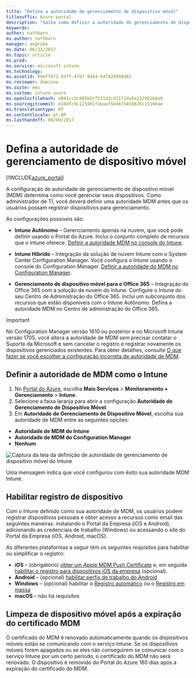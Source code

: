 ```yaml
---
title: "Defina a autoridade de gerenciamento de dispositivo móvel"
titlesuffix: Azure portal
description: "Saiba como definir a autoridade de gerenciamento de dispositivo móvel no Intune. \""
keywords: 
author: nathbarn
ms.author: nathbarn
manager: angrobe
ms.date: 08/23/2017
ms.topic: article
ms.prod: 
ms.service: microsoft-intune
ms.technology: 
ms.assetid: 8deff871-5dff-4767-9484-647428998d82
ms.reviewer: damionw
ms.suite: ems
ms.custom: intune-azure
ms.openlocfilehash: e042ccbc085b2cf511d3cd21f2da5e23299264a9
ms.sourcegitcommit: e10dfc9c123401fabaaf5b487d459826c1510eae
ms.translationtype: HT
ms.contentlocale: pt-BR
ms.lasthandoff: 09/09/2017
---
```

# <a name="set-the-mobile-device-management-authority"></a>Defina a autoridade de gerenciamento de dispositivo móvel

[!INCLUDE[azure_portal](./includes/azure_portal.md)]

A configuração de autoridade de gerenciamento de dispositivo móvel (MDM) determina como você gerenciar seus dispositivos. Como administrador de TI, você deverá definir uma autoridade MDM antes que os usuários possam registrar dispositivos para gerenciamento.

As configurações possíveis são:

- **Intune Autônomo** – Gerenciamento apenas na nuvem, que você pode definir usando o Portal do Azure. Inclui o conjunto completo de recursos que o Intune oferece. [Definir a autoridade MDM no console do Intune](#set-mdm-authority-to-intune).

- **Intune Híbrido** – Integração da solução de nuvem Intune com o System Center Configuration Manager. Você configura o Intune usando o console do Configuration Manager. [Definir a autoridade do MDM no Configuration Manager](https://docs.microsoft.com/sccm/mdm/deploy-use/configure-intune-subscription).

- **Gerenciamento de dispositivo móvel para o Office 365** – Integração do Office 365 com a solução de nuvem do Intune. Configure o Intune do seu Centro de Administração do Office 365. Inclui um subconjunto dos recursos que estão disponíveis com o Intune Autônomo. Defina a autoridade MDM no Centro de administração do Office 365.

>[!IMPORTANT]    
No Configuration Manager versão 1610 ou posterior e no Microsoft Intune versão 1705, você altera a autoridade de MDM sem precisar contatar o Suporte da Microsoft e sem cancelar o registro e registrar novamente os dispositivos gerenciados existentes. Para obter detalhes, consulte [O que fazer se você escolher a configuração incorreta de autoridade de MDM](/intune-classic/deploy-use/prerequisites-for-enrollment#what-to-do-if-you-choose-the-wrong-mdm-authority-setting).

## <a name="set-mdm-authority-to-intune"></a>Definir a autoridade de MDM como o Intune

1. No [Portal do Azure](https://portal.azure.com), escolha **Mais Serviços** > **Monitoramento + Gerenciamento** > **Intune**.
2. Selecione a faixa laranja para abrir a configuração **Autoridade de Gerenciamento de Dispositivo Móvel**.
3. Em **Autoridade de Gerenciamento de Dispositivo Móvel**, escolha sua autoridade de MDM entre as seguintes opções:
  - **Autoridade de MDM do Intune**
  - **Autoridade de MDM do Configuration Manager**
  - **Nenhum**

  ![Captura da tela da definição de autoridade de gerenciamento de dispositivo móvel do Intune](media/set-mdm-auth.png)

  Uma mensagem indica que você configurou com êxito sua autoridade MDM Intune.

## <a name="enable-device-enrollment"></a>Habilitar registro de dispositivo

Com o Intune definido como sua autoridade de MDM, os usuários podem registrar dispositivos pessoais e obter acesso a recursos como email das seguintes maneiras: instalando o Portal da Empresa (iOS e Android), adicionando as credenciais de trabalho (Windows) ou acessando o site do Portal da Empresa (iOS, Android, macOS).

As diferentes plataformas a seguir têm os seguintes requisitos para habilitar ou simplificar o registro:
- **iOS** – (obrigatório) [obter um Apple MDM Push Certificate](apple-mdm-push-certificate-get.md) e, em seguida [habilitar o registro para dispositivos iOS da empresa](ios-enroll.md) (opcional).
- **Android** – (opcional) [habilitar perfis de trabalho do Android](android-enroll.md)
- **Windows** – (opcional) habilitar o [Registro automático](windows-enroll.md) ou o [Registro em massa](windows-bulk-enroll.md)
- **macOS** – não há requisitos


## <a name="mobile-device-cleanup-after-mdm-certificate-expiration"></a>Limpeza de dispositivo móvel após a expiração do certificado MDM

O certificado do MDM é renovado automaticamente quando os dispositivos móveis estão se comunicando com o serviço Intune. Se os dispositivos móveis forem apagados ou se eles não conseguirem se comunicar com o serviço Intune por um certo período, o certificado do MDM não será renovado. O dispositivo é removido do Portal do Azure 180 dias após a expiração do certificado do MDM.

